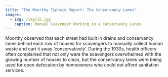 ```yaml
---
title: "The Moorthy Typhoid Report: The Conservancy Lanes"
images:
  - img: /img/15.jpg
    caption: Manual Scavenger Working in a Conservancy Lanes
---
```

Moorthy observed that each street had built in drains and conservancy lanes behind each row of houses for scavengers to manually collect human waste and cart it away ‘conservatively’. During the 1930s, health officers often complained that not only were the scavengers overwhelmed with the growing number of houses to clean, but the conservancy lanes were being used for open defecation by homeowners who could not afford sanitation services.